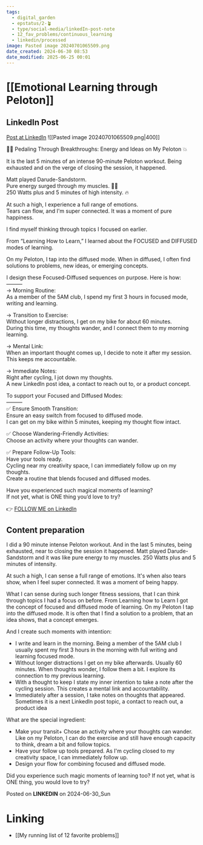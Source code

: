 ```yaml
---
tags:
  - digital_garden
  - epstatus/2-🪴
  - type/social-media/linkedIn-post-note
  - 12_fav_problems/continuous_learning
  - linkedin/processed
image: Pasted image 20240701065509.png
date_created: 2024-06-30 08:53
date_modified: 2025-06-25 00:01
---
```

# [[Emotional Learning through Peloton]]

## LinkedIn Post

[Post at LinkedIn](https://www.linkedin.com/posts/sebastiankamilli_pedaling-through-breakthroughs-energy-activity-7213091386458279936-1WAI?utm_source=share&utm_medium=member_desktop)
![[Pasted image 20240701065509.png|400]]

🚴‍♂️ Pedaling Through Breakthroughs: Energy and Ideas on My Peloton 💥  
  
It is the last 5 minutes of an intense 90-minute Peloton workout. Being exhausted and on the verge of closing the session, it happened.  
  
Matt played Darude-Sandstorm.  
Pure energy surged through my muscles. 🚴‍♂️  
250 Watts plus and 5 minutes of high intensity. 🔥  
  
At such a high, I experience a full range of emotions.  
Tears can flow, and I'm super connected. It was a moment of pure happiness.  
  
I find myself thinking through topics I focused on earlier.  
  
From “Learning How to Learn,” I learned about the FOCUSED and DIFFUSED modes of learning.  
  
On my Peloton, I tap into the diffused mode. When in diffused, I often find solutions to problems, new ideas, or emerging concepts.  
  
I design these Focused-Diffused sequences on purpose. Here is how:  
———  
→ Morning Routine:  
As a member of the 5AM club, I spend my first 3 hours in focused mode, writing and learning.  
  
→ Transition to Exercise:  
Without longer distractions, I get on my bike for about 60 minutes.  
During this time, my thoughts wander, and I connect them to my morning learning.  
  
→ Mental Link:  
When an important thought comes up, I decide to note it after my session.  
This keeps me accountable.  
  
→ Immediate Notes:  
Right after cycling, I jot down my thoughts.  
A new LinkedIn post idea, a contact to reach out to, or a product concept.  
  
To support your Focused and Diffused Modes:  
———  
✅ Ensure Smooth Transition:  
Ensure an easy switch from focused to diffused mode.  
I can get on my bike within 5 minutes, keeping my thought flow intact.  
  
✅ Choose Wandering-Friendly Activities:  
Choose an activity where your thoughts can wander.  

✅ Prepare Follow-Up Tools:  
Have your tools ready.  
Cycling near my creativity space, I can immediately follow up on my thoughts.  
Create a routine that blends focused and diffused modes.  

Have you experienced such magical moments of learning?  
If not yet, what is ONE thing you’d love to try?

👉 [FOLLOW ME on LinkedIn](https://www.linkedin.com/comm/mynetwork/discovery-see-all?usecase=PEOPLE_FOLLOWS&followMember=sebastiankamilli)

## Content preparation

I did a 90 minute intense Peloton workout. And in the last 5 minutes, being exhausted, near to closing the session it happened. Matt played Darude-Sandstorm and it was like pure energy to my muscles. 250 Watts plus and 5 minutes of intensity. 

At such a high, I can sense a full range of emotions. It's when also tears show, when I feel super connected. It was a moment of being happy.

What I can sense during such longer fitness sessions, that I can think through topics I had a focus on before. From Learning how to Learn I got the concept of focused and diffused mode of learning. On my Peloton I tap into the diffused mode. It is often that I find a solution to a problem, that an idea shows, that a concept emerges.

And I create such moments with intention:
+ I write and learn in the morning. Being a member of the 5AM club I usually spent my first 3 hours in the morning with full writing and learning focused mode.
+ Without longer distractions I get on my bike afterwards. Usually 60 minutes. When thoughts wonder, I follow them a bit. I explore its connection to my previous learning. 
+ With a thought to keep I state my inner intention to take a note after the cycling session. This creates a mental link and accountability.
+ Immediately after a session, I take notes on thoughts that appeared. Sometimes it is a next LinkedIn post topic, a contact to reach out, a product idea

What are the special ingredient:
+ Make your transit+ Chose an activity where your thoughts can wander. Like on my Peloton, I can do the exercise and still have enough capacity to think, dream a bit and follow topics. 
+ Have your follow up tools prepared. As I'm cycling closed to my creativity space, I can immediately follow up.
+ Design your flow for combining focused and diffused mode.

Did you experience such magic moments of learning too?
If not yet, what is ONE thing, you would love to try?

Posted on **LINKEDIN** on 2024-06-30_Sun

# Linking

+ [[My running list of 12 favorite problems]]